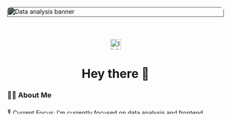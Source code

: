 <div style="position: relative; width: 100%; height: 250px; overflow: hidden; border-radius: 8px;">
  <img src="https://github.com/user-attachments/assets/d4ccf83b-bc4c-412e-b870-6e1d01a6ce0e" 
       alt="Data analysis banner" 
       style="width: 100%; height: 30%; object-fit: cover; filter: brightness(0.4);" />


<div align="center">
  <img src="https://img.shields.io/static/v1?message=LinkedIn&logo=linkedin&label=&color=0077B5&logoColor=white&labelColor=&style=for-the-badge" height="25" alt="linkedin logo"  />
</div>

###

###

<h1 align="center">Hey there 👋</h1>

###

<h3 align="left">👩‍💻  About Me</h3>

###

<p align="left">🌟 Current Focus: I'm currently focused on data analysis and frontend development while pursuing my Master’s in Computer and Information Sciences at Florida Atlantic University.

🛠️ Skills: Proficient in React.js, JavaScript, SQL, Python, Firebase, Power BI, Excel, and full-stack tools like TypeScript and Express.js. Comfortable working with real-time databases and building interactive dashboards.

📊 Projects & Interests:

- Built Travel Green, a carbon-credit tracking platform using Next.js, Firebase, and Flutter.
- Created dynamic E-commerce sales dashboards and performed data analysis on 9,000+ orders.
- Designed Terror-Bot, a face-detection system using embedded C and Python.
- Strong interest in data visualization, reporting, and user-centric web interfaces.

🎯 Goals:
Short-term: Gain hands-on experience as a Data Analyst or Frontend Developer, contribute to impactful projects, and complete my graduate studies.
Long-term: Advance my career in data analytics and product-oriented frontend development by taking on more complex, real-world challenges and leading solution-driven initiatives.</p>

###

<h3 align="left">🛠 Language and tools</h3>

###

<div align="left">
  <img src="https://cdn.jsdelivr.net/gh/devicons/devicon/icons/go/go-original-wordmark.svg" height="40" alt="go logo"  />
  <img width="12" />
  <img src="https://cdn.jsdelivr.net/gh/devicons/devicon/icons/rust/rust-original.svg" height="40" alt="rust logo"  />
  <img width="12" />
  <img src="https://cdn.jsdelivr.net/gh/devicons/devicon/icons/ruby/ruby-plain-wordmark.svg" height="40" alt="ruby logo"  />
  <img width="12" />
  <img src="https://cdn.jsdelivr.net/gh/devicons/devicon/icons/dot-net/dot-net-plain-wordmark.svg" height="40" alt="dot-net logo"  />
  <img width="12" />
  <img src="https://cdn.jsdelivr.net/gh/devicons/devicon/icons/firebase/firebase-plain-wordmark.svg" height="40" alt="firebase logo"  />
  <img width="12" />
  <img src="https://cdn.jsdelivr.net/gh/devicons/devicon/icons/amazonwebservices/amazonwebservices-line-wordmark.svg" height="40" alt="amazonwebservices logo"  />
  <img width="12" />
  <img src="https://cdn.jsdelivr.net/gh/devicons/devicon/icons/circleci/circleci-plain.svg" height="40" alt="circleci logo"  />
  <img width="12" />
  <img src="https://cdn.jsdelivr.net/gh/devicons/devicon/icons/kubernetes/kubernetes-plain.svg" height="40" alt="kubernetes logo"  />
  <img width="12" />
  <img src="https://cdn.jsdelivr.net/gh/devicons/devicon/icons/docker/docker-plain-wordmark.svg" height="40" alt="docker logo"  />
</div>

###

<h3 align="left">🔥   My Stats :</h3>

###

<div align="center">
  <img src="https://streak-stats.demolab.com?user=maurodesouza&locale=en&mode=daily&theme=dark&hide_border=false&border_radius=5&order=3" height="220" alt="streak graph"  />
</div>

###

